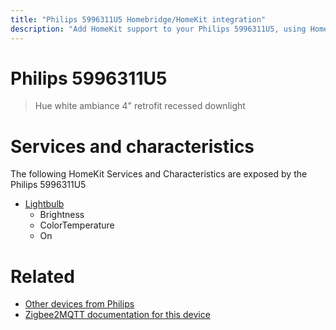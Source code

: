 ```yaml
---
title: "Philips 5996311U5 Homebridge/HomeKit integration"
description: "Add HomeKit support to your Philips 5996311U5, using Homebridge, Zigbee2MQTT and homebridge-z2m."
---
```

<!---
This file has been GENERATED using src/docgen/docgen.ts
DO NOT EDIT THIS FILE MANUALLY!
-->
# Philips 5996311U5
> Hue white ambiance 4" retrofit recessed downlight


# Services and characteristics
The following HomeKit Services and Characteristics are exposed by
the Philips 5996311U5

* [Lightbulb](../../light.md)
  * Brightness
  * ColorTemperature
  * On


# Related
* [Other devices from Philips](../index.md#philips)
* [Zigbee2MQTT documentation for this device](https://www.zigbee2mqtt.io/devices/5996311U5.html)